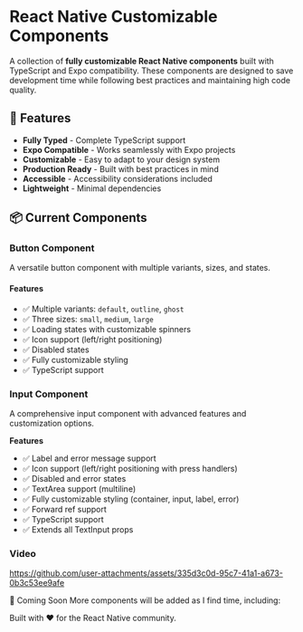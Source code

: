 # React Native Customizable Components

A collection of **fully customizable React Native components** built with TypeScript and Expo compatibility. These components are designed to save development time while following best practices and maintaining high code quality.

## 🚀 Features

- **Fully Typed** - Complete TypeScript support
- **Expo Compatible** - Works seamlessly with Expo projects
- **Customizable** - Easy to adapt to your design system
- **Production Ready** - Built with best practices in mind
- **Accessible** - Accessibility considerations included
- **Lightweight** - Minimal dependencies

## 📦 Current Components

### Button Component

A versatile button component with multiple variants, sizes, and states.

#### Features
- ✅ Multiple variants: `default`, `outline`, `ghost`
- ✅ Three sizes: `small`, `medium`, `large`
- ✅ Loading states with customizable spinners
- ✅ Icon support (left/right positioning)
- ✅ Disabled states
- ✅ Fully customizable styling
- ✅ TypeScript support

### Input Component

A comprehensive input component with advanced features and customization options.

**Features**
* ✅ Label and error message support
* ✅ Icon support (left/right positioning with press handlers)
* ✅ Disabled and error states
* ✅ TextArea support (multiline)
* ✅ Fully customizable styling (container, input, label, error)
* ✅ Forward ref support
* ✅ TypeScript support
* ✅ Extends all TextInput props

### Video


https://github.com/user-attachments/assets/335d3c0d-95c7-41a1-a673-0b3c53ee9afe


🔮 Coming Soon
More components will be added as I find time, including:

Built with ❤️ for the React Native community.

